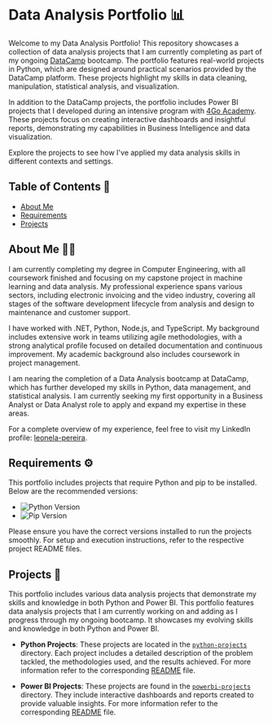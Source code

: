 # Data Analysis Portfolio 📊

Welcome to my Data Analysis Portfolio! This repository showcases a collection of data analysis projects that I am currently completing as part of my ongoing [DataCamp](https://app.datacamp.com/) bootcamp. The portfolio features real-world projects in Python, which are designed around practical scenarios provided by the DataCamp platform. These projects highlight my skills in data cleaning, manipulation, statistical analysis, and visualization.

In addition to the DataCamp projects, the portfolio includes Power BI projects that I developed during an intensive program with [4Go Academy](https://4goacademy.com/). These projects focus on creating interactive dashboards and insightful reports, demonstrating my capabilities in Business Intelligence and data visualization.

Explore the projects to see how I've applied my data analysis skills in different contexts and settings.


## Table of Contents 📑

- [About Me](#about-me-)
- [Requirements](#requirements-️)
- [Projects](#projects-)


## About Me 👩‍💻

I am currently completing my degree in Computer Engineering, with all coursework finished and focusing on my capstone project in machine learning and data analysis. My professional experience spans various sectors, including electronic invoicing and the video industry, covering all stages of the software development lifecycle from analysis and design to maintenance and customer support.

I have worked with .NET, Python, Node.js, and TypeScript. My background includes extensive work in teams utilizing agile methodologies, with a strong analytical profile focused on detailed documentation and continuous improvement. My academic background also includes coursework in project management.

I am nearing the completion of a Data Analysis bootcamp at DataCamp, which has further developed my skills in Python, data management, and statistical analysis. I am currently seeking my first opportunity in a Business Analyst or Data Analyst role to apply and expand my expertise in these areas.

For a complete overview of my experience, feel free to visit my LinkedIn profile: [leonela-pereira](https://www.linkedin.com/in/leonela-pereira/).


## Requirements ⚙️

This portfolio includes projects that require Python and pip to be installed. Below are the recommended versions:
- ![Python Version](https://img.shields.io/badge/python-3.12.3-darkgreen)
- ![Pip Version](https://img.shields.io/badge/pip-24.2-darkgreen)

Please ensure you have the correct versions installed to run the projects smoothly. For setup and execution instructions, refer to the respective project README files.


## Projects 📂

This portfolio includes various data analysis projects that demonstrate my skills and knowledge in both Python and Power BI.
This portfolio features data analysis projects that I am currently working on and adding as I progress through my ongoing bootcamp. It showcases my evolving skills and knowledge in both Python and Power BI.

- **Python Projects**: These projects are located in the [`python-projects`](./projects/python-projects/) directory. Each project includes a detailed description of the problem tackled, the methodologies used, and the results achieved. For more information refer to the corresponding [README](./projects/python-projects/README.md) file.

- **Power BI Projects**: These projects are found in the [`powerbi-projects`](./projects/powerbi-projects/) directory. They include interactive dashboards and reports created to provide valuable insights. For more information refer to the corresponding [README](./projects/powerbi-projects/README.md) file.
